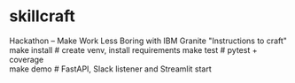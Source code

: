 # skillcraft
Hackathon – Make Work Less Boring with IBM Granite 
"Instructions to craft"
make install   # create venv, install requirements
make test      # pytest + coverage  
make demo      # FastAPI, Slack listener and Streamlit start
